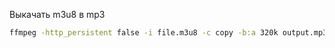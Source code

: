 Выкачать m3u8 в mp3

```sh
ffmpeg -http_persistent false -i file.m3u8 -c copy -b:a 320k output.mp3
```